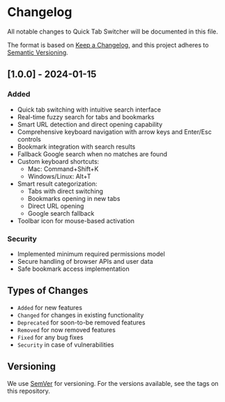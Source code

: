 # Changelog
All notable changes to Quick Tab Switcher will be documented in this file.

The format is based on [Keep a Changelog](https://keepachangelog.com/en/1.0.0/),
and this project adheres to [Semantic Versioning](https://semver.org/spec/v2.0.0.html).

## [1.0.0] - 2024-01-15
### Added
- Quick tab switching with intuitive search interface
- Real-time fuzzy search for tabs and bookmarks
- Smart URL detection and direct opening capability
- Comprehensive keyboard navigation with arrow keys and Enter/Esc controls
- Bookmark integration with search results
- Fallback Google search when no matches are found
- Custom keyboard shortcuts:
  - Mac: Command+Shift+K
  - Windows/Linux: Alt+T
- Smart result categorization:
  - Tabs with direct switching
  - Bookmarks opening in new tabs
  - Direct URL opening
  - Google search fallback
- Toolbar icon for mouse-based activation

### Security
- Implemented minimum required permissions model
- Secure handling of browser APIs and user data
- Safe bookmark access implementation

## Types of Changes
- `Added` for new features
- `Changed` for changes in existing functionality
- `Deprecated` for soon-to-be removed features
- `Removed` for now removed features
- `Fixed` for any bug fixes
- `Security` in case of vulnerabilities

## Versioning
We use [SemVer](http://semver.org/) for versioning. For the versions available, see the tags on this repository.